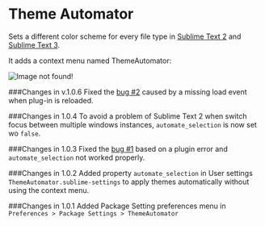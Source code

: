 Theme Automator
=======================

Sets a different color scheme for every file type in [Sublime Text 2](http://www.sublimetext.com/2) and [Sublime Text 3](http://www.sublimetext.com/3).

It adds a context menu named ThemeAutomator:

![Image not found!](http://img30.imageshack.us/img30/4923/hoh0.png "ThemeAutomator context menu")

###Changes in v.1.0.6
Fixed the [bug #2](https://github.com/vitto/sublime-theme-automator/issues/2) caused by a missing load event when plug-in is reloaded.

###Changes in 1.0.4
To avoid a problem of Sublime Text 2 when switch focus between multiple windows instances, `automate_selection` is now set wo `false`.

###Changes in 1.0.3
Fixed the [bug #1](https://github.com/vitto/sublime-theme-automator/issues/1) based on a plugin error and `automate_selection` not worked properly.


###Changes in 1.0.2
Added property `automate_selection` in User settings `ThemeAutomator.sublime-settings` to apply themes automatically without using the context menu.


###Changes in 1.0.1
Added Package Setting preferences menu in `Preferences > Package Settings > ThemeAutomator`
